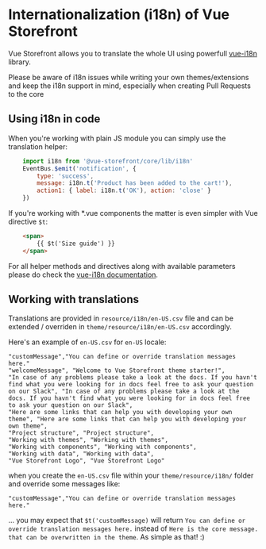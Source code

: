 # Internationalization (i18n) of Vue Storefront

Vue Storefront allows you to translate the whole UI using powerfull [vue-i18n](http://kazupon.github.io/vue-i18n/en/api.html#methods) library.

Please be aware of i18n issues while writing your own themes/extensions and keep the i18n support in mind, especially when creating Pull Requests to the core

## Using i18n in code

When you're working with plain JS module you can simply use the translation helper:

```js
    import i18n from '@vue-storefront/core/lib/i18n'
    EventBus.$emit('notification', {
        type: 'success',
        message: i18n.t('Product has been added to the cart!'),
        action1: { label: i18n.t('OK'), action: 'close' }
    })
```

If you're working with *.vue components the matter is even simpler with Vue directive `$t`:

```html
    <span>
        {{ $t('Size guide') }}
    </span>
```

For all helper methods and directives along with available parameters please do check the [vue-i18n documentation](http://kazupon.github.io/vue-i18n/en/api.html#methods).

## Working with translations

Translations are provided in `resource/i18n/en-US.csv` file and can be extended / overriden in `theme/resource/i18n/en-US.csv` accordingly.

Here's an example of `en-US.csv` for `en-US` locale:

```csv
"customMessage","You can define or override translation messages here."
"welcomeMessage", "Welcome to Vue Storefront theme starter!",
"In case of any problems please take a look at the docs. If you havn't find what you were looking for in docs feel free to ask your question on our Slack", "In case of any problems please take a look at the docs. If you havn't find what you were looking for in docs feel free to ask your question on our Slack",
"Here are some links that can help you with developing your own theme", "Here are some links that can help you with developing your own theme",
"Project structure", "Project structure",
"Working with themes", "Working with themes",
"Working with components", "Working with components",
"Working with data", "Working with data",
"Vue Storefront Logo", "Vue Storefront Logo"
```
when you create the `en-US.csv` file within your `theme/resource/i18n/` folder and override some messages like:

```csv
"customMessage","You can define or override translation messages here."
```

... you may expect that `$t('customMessage)` will return `You can define or override translation messages here.` instead of `Here is the core message. that can be overwritten in the theme`. As simple as that! :)


